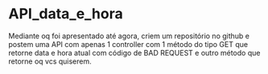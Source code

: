 # API_data_e_hora

Mediante oq foi apresentado até agora, criem um repositório no github e postem uma API com apenas 1 controller com 1 método do tipo GET que retorne data e hora atual com código de BAD REQUEST e outro método que retorne oq vcs quiserem. 
